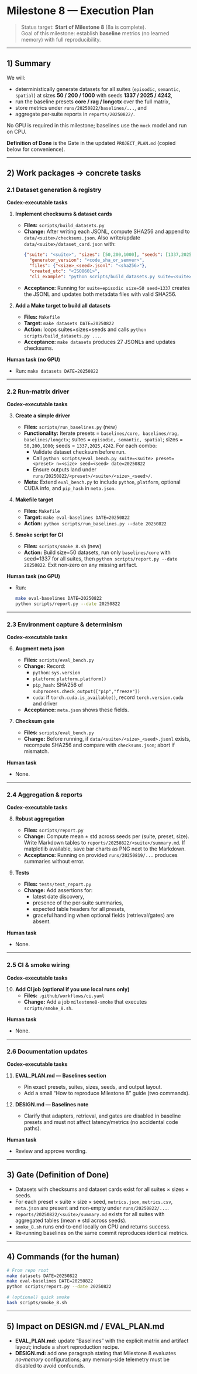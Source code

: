 # Milestone 8 — Execution Plan

> Status target: **Start of Milestone 8** (8a is complete).  
> Goal of this milestone: establish **baseline** metrics (no learned memory) with full reproducibility.

---

## 1) Summary

We will:
- deterministically generate datasets for all suites (`episodic`, `semantic`, `spatial`) at sizes **50 / 200 / 1000** with seeds **1337 / 2025 / 4242**,
- run the baseline presets **core / rag / longctx** over the full matrix,
- store metrics under `runs/20250822/baselines/...`, and
- aggregate per‑suite reports in `reports/20250822/`.

No GPU is required in this milestone; baselines use the `mock` model and run on CPU.

**Definition of Done** is the Gate in the updated `PROJECT_PLAN.md` (copied below for convenience).

---

## 2) Work packages → concrete tasks

### 2.1 Dataset generation & registry

**Codex‑executable tasks**

1. **Implement checksums & dataset cards**
   - **Files:** `scripts/build_datasets.py`
   - **Change:** After writing each JSONL, compute SHA256 and append to `data/<suite>/checksums.json`. Also write/update `data/<suite>/dataset_card.json` with:
     ```json
     {"suite": "<suite>", "sizes": [50,200,1000], "seeds": [1337,2025,4242],
       "generator_version": "<code_sha_or_semver>",
       "files": {"<size>_<seed>.jsonl": "<sha256>"},
       "created_utc": "<ISO8601>",
       "cli_example": "python scripts/build_datasets.py suite=<suite> size=<size> seed=<seed> out=data/<suite>/<size>_<seed>.jsonl"}
     ```
   - **Acceptance:** Running for `suite=episodic size=50 seed=1337` creates the JSONL and updates both metadata files with valid SHA256.

2. **Add a Make target to build all datasets**
   - **Files:** `Makefile`
   - **Target:** `make datasets DATE=20250822`
   - **Action:** loops suites×sizes×seeds and calls `python scripts/build_datasets.py ...`.
   - **Acceptance:** `make datasets` produces 27 JSONLs and updates checksums.

**Human task (no GPU)**
- Run: `make datasets DATE=20250822`

---

### 2.2 Run‑matrix driver

**Codex‑executable tasks**

3. **Create a simple driver**
   - **Files:** `scripts/run_baselines.py` (new)
   - **Functionality:** Iterate presets = `baselines/core, baselines/rag, baselines/longctx`; suites = `episodic, semantic, spatial`; sizes = `50,200,1000`; seeds = `1337,2025,4242`. For each combo:
     - Validate dataset checksum before run.
     - Call `python scripts/eval_bench.py suite=<suite> preset=<preset> n=<size> seed=<seed> date=20250822`
     - Ensure outputs land under `runs/20250822/<preset>/<suite>/<size>_<seed>/`.
   - **Meta:** Extend `eval_bench.py` to include `python`, `platform`, optional CUDA info, and `pip_hash` in `meta.json`.

4. **Makefile target**
   - **Files:** `Makefile`
   - **Target:** `make eval-baselines DATE=20250822`
   - **Action:** `python scripts/run_baselines.py --date 20250822`

5. **Smoke script for CI**
   - **Files:** `scripts/smoke_8.sh` (new)
   - **Action:** Build size=50 datasets, run only `baselines/core` with seed=1337 for all suites, then `python scripts/report.py --date 20250822`. Exit non‑zero on any missing artifact.

**Human task (no GPU)**
- Run:
  ```bash
  make eval-baselines DATE=20250822
  python scripts/report.py --date 20250822
  ```

---

### 2.3 Environment capture & determinism

**Codex‑executable tasks**

6. **Augment meta.json**
   - **Files:** `scripts/eval_bench.py`
   - **Change:** Record:
     - `python`: `sys.version`
     - `platform`: `platform.platform()`
     - `pip_hash`: SHA256 of `subprocess.check_output(["pip","freeze"])`
     - `cuda`: if `torch.cuda.is_available()`, record `torch.version.cuda` and driver
   - **Acceptance:** `meta.json` shows these fields.

7. **Checksum gate**
   - **Files:** `scripts/eval_bench.py`
   - **Change:** Before running, if `data/<suite>/<size>_<seed>.jsonl` exists, recompute SHA256 and compare with `checksums.json`; abort if mismatch.

**Human task**
- None.

---

### 2.4 Aggregation & reports

**Codex‑executable tasks**

8. **Robust aggregation**
   - **Files:** `scripts/report.py`
   - **Change:** Compute mean ± std across seeds per (suite, preset, size). Write Markdown tables to `reports/20250822/<suite>/summary.md`. If matplotlib available, save bar charts as PNG next to the Markdown.
   - **Acceptance:** Running on provided `runs/20250819/...` produces summaries without error.

9. **Tests**
   - **Files:** `tests/test_report.py`
   - **Change:** Add assertions for:
     - latest date discovery,
     - presence of the per‑suite summaries,
     - expected table headers for all presets,
     - graceful handling when optional fields (retrieval/gates) are absent.

**Human task**
- None.

---

### 2.5 CI & smoke wiring

**Codex‑executable tasks**

10. **Add CI job (optional if you use local runs only)**
    - **Files:** `.github/workflows/ci.yaml`
    - **Change:** Add a job `milestone8-smoke` that executes `scripts/smoke_8.sh`.

**Human task**
- None.

---

### 2.6 Documentation updates

**Codex‑executable tasks**

11. **EVAL_PLAN.md — Baselines section**
    - Pin exact presets, suites, sizes, seeds, and output layout.
    - Add a small “How to reproduce Milestone 8” guide (two commands).

12. **DESIGN.md — Baselines note**
    - Clarify that adapters, retrieval, and gates are disabled in baseline presets and must not affect latency/metrics (no accidental code paths).

**Human task**
- Review and approve wording.

---

## 3) Gate (Definition of Done)

- Datasets with checksums and dataset cards exist for all suites × sizes × seeds.
- For each preset × suite × size × seed, `metrics.json`, `metrics.csv`, `meta.json` are present and non‑empty under `runs/20250822/...`.
- `reports/20250822/<suite>/summary.md` exists for all suites with aggregated tables (mean ± std across seeds).
- `smoke_8.sh` runs end‑to‑end locally on CPU and returns success.
- Re‑running baselines on the same commit reproduces identical metrics.

---

## 4) Commands (for the human)

```bash
# From repo root
make datasets DATE=20250822
make eval-baselines DATE=20250822
python scripts/report.py --date 20250822

# (optional) quick smoke
bash scripts/smoke_8.sh
```

---

## 5) Impact on DESIGN.md / EVAL_PLAN.md

- **EVAL_PLAN.md:** update “Baselines” with the explicit matrix and artifact layout; include a short reproduction recipe.
- **DESIGN.md:** add one paragraph stating that Milestone 8 evaluates *no‑memory* configurations; any memory‑side telemetry must be disabled to avoid confounds.

